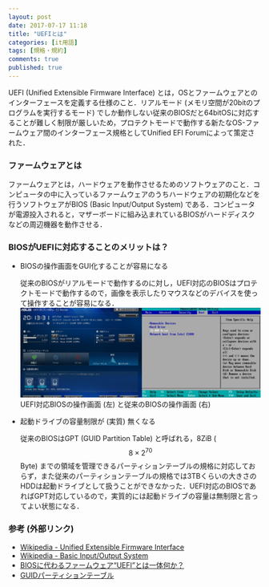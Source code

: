 ```yaml
---
layout: post
date: 2017-07-17 11:18
title: "UEFIとは"
categories: [it用語]
tags: [規格・規約]
comments: true
published: true
---
```


UEFI (Unified Extensible Firmware Interface) とは，OSとファームウェアとのインターフェースを定義する仕様のこと．リアルモード (メモリ空間が20bitのプログラムを実行するモード) でしか動作しない従来のBIOSだと64bitOSに対応することが難しく制限が厳しいため，プロテクトモードで動作する新たなOS-ファームウェア間のインターフェース規格としてUnified EFI Forumによって策定された．

### ファームウェアとは

ファームウェアとは，ハードウェアを動作させるためのソフトウェアのこと．コンピュータの中に入っているファームウェアのうちハードウェアの初期化などを行うソフトウェアがBIOS (Basic Input/Output System) である．コンピュータが電源投入されると，マザーボードに組み込まれているBIOSがハードディスクなどの周辺機器を動作させる．

### BIOSがUEFIに対応することのメリットは？

- BIOSの操作画面をGUI化することが容易になる

    従来のBIOSがリアルモードで動作するのに対し，UEFI対応のBIOSはプロテクトモードで動作するので，画像を表示したりマウスなどのデバイスを使って操作することが容易になる．
    ![UEFI vs legacy BIOS](/assets/img/word/uefi/2017-07-17.png)
    UEFI対応BIOSの操作画面 (左) と従来のBIOSの操作画面 (右)


- 起動ドライブの容量制限が (実質) 無くなる

    従来のBIOSはGPT (GUID Partition Table) と呼ばれる，8ZiB ($$8 \times 2^{70}$$Byte) までの領域を管理できるパーティションテーブルの規格に対応しておらず，また従来のパーティションテーブルの規格では3TBくらいの大きさのHDDは起動ドライブとして扱うことができなかった．UEFI対応のBIOSであればGPT対応しているので，実質的には起動ドライブの容量は無制限と言ってよい状態になる．



### 参考 (外部リンク)
- [Wikipedia - Unified Extensible Firmware Interface](https://ja.wikipedia.org/wiki/Unified_Extensible_Firmware_Interface)
- [Wikipedia - Basic Input/Output System](https://ja.wikipedia.org/wiki/Basic_Input/Output_System)
- [BIOSに代わるファームウェア“UEFI”とは一体何か？](http://www.dosv.jp/feature/1103/17.htm)
- [GUIDパーティションテーブル](https://ja.wikipedia.org/wiki/GUID%E3%83%91%E3%83%BC%E3%83%86%E3%82%A3%E3%82%B7%E3%83%A7%E3%83%B3%E3%83%86%E3%83%BC%E3%83%96%E3%83%AB)
